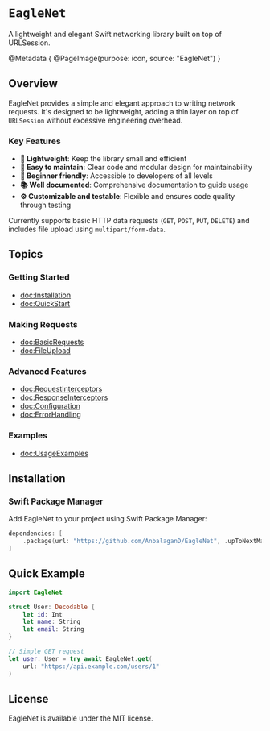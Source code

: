 # ``EagleNet``

A lightweight and elegant Swift networking library built on top of URLSession.

@Metadata {
   @PageImage(purpose: icon, source: "EagleNet")
}

## Overview

EagleNet provides a simple and elegant approach to writing network requests. It's designed to be lightweight, adding a thin layer on top of `URLSession` without excessive engineering overhead.

### Key Features

- **🦅 Lightweight**: Keep the library small and efficient
- **🔧 Easy to maintain**: Clear code and modular design for maintainability  
- **👋 Beginner friendly**: Accessible to developers of all levels
- **📚 Well documented**: Comprehensive documentation to guide usage
- **⚙️ Customizable and testable**: Flexible and ensures code quality through testing

Currently supports basic HTTP data requests (`GET`, `POST`, `PUT`, `DELETE`) and includes file upload using `multipart/form-data`.

## Topics

### Getting Started

- <doc:Installation>
- <doc:QuickStart>

### Making Requests

- <doc:BasicRequests>
- <doc:FileUpload>

### Advanced Features

- <doc:RequestInterceptors>
- <doc:ResponseInterceptors>
- <doc:Configuration>
- <doc:ErrorHandling>

### Examples

- <doc:UsageExamples>

## Installation

### Swift Package Manager

Add EagleNet to your project using Swift Package Manager:

```swift
dependencies: [
    .package(url: "https://github.com/AnbalaganD/EagleNet", .upToNextMajor(from: "1.0.11"))
]
```

## Quick Example

```swift
import EagleNet

struct User: Decodable {
    let id: Int
    let name: String
    let email: String
}

// Simple GET request
let user: User = try await EagleNet.get(
    url: "https://api.example.com/users/1"
)
```

## License

EagleNet is available under the MIT license.
